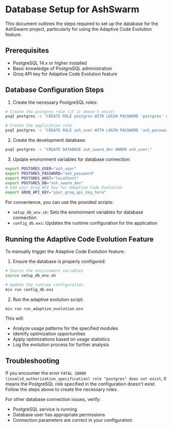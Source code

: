 # Database Setup for AshSwarm

This document outlines the steps required to set up the database for the AshSwarm project, particularly for using the Adaptive Code Evolution feature.

## Prerequisites

- PostgreSQL 14.x or higher installed
- Basic knowledge of PostgreSQL administration
- Groq API key for Adaptive Code Evolution feature

## Database Configuration Steps

1. Create the necessary PostgreSQL roles:

```bash
# Create the postgres role (if it doesn't exist)
psql postgres -c "CREATE ROLE postgres WITH LOGIN PASSWORD 'postgres' SUPERUSER;"

# Create the application role
psql postgres -c "CREATE ROLE ash_user WITH LOGIN PASSWORD 'ash_password' CREATEDB;"
```

2. Create the development database:

```bash
psql postgres -c "CREATE DATABASE ash_swarm_dev OWNER ash_user;"
```

3. Update environment variables for database connection:

```bash
export POSTGRES_USER="ash_user"
export POSTGRES_PASSWORD="ash_password"
export POSTGRES_HOST="localhost"
export POSTGRES_DB="ash_swarm_dev"
# Add your Groq API key for Adaptive Code Evolution
export GROQ_API_KEY="your_groq_api_key_here"
```

For convenience, you can use the provided scripts:

- `setup_db_env.sh`: Sets the environment variables for database connection
- `config_db.exs`: Updates the runtime configuration for the application

## Running the Adaptive Code Evolution Feature

To manually trigger the Adaptive Code Evolution feature:

1. Ensure the database is properly configured:

```bash
# Source the environment variables
source setup_db_env.sh

# Update the runtime configuration
mix run config_db.exs
```

2. Run the adaptive evolution script:

```bash
mix run run_adaptive_evolution.exs
```

This will:
- Analyze usage patterns for the specified modules
- Identify optimization opportunities
- Apply optimizations based on usage statistics
- Log the evolution process for further analysis

## Troubleshooting

If you encounter the error `FATAL 28000 (invalid_authorization_specification) role "postgres" does not exist`, it means the PostgreSQL role specified in the configuration doesn't exist. Follow the steps above to create the necessary roles.

For other database connection issues, verify:
- PostgreSQL service is running
- Database user has appropriate permissions
- Connection parameters are correct in your configuration
